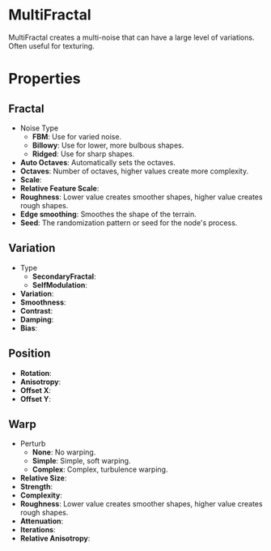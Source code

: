 # MultiFractal



MultiFractal creates a multi-noise that can have a large level of variations. Often useful for texturing.



# Properties


## Fractal

- Noise Type
  - **FBM**: Use for varied noise.
  - **Billowy**: Use for lower, more bulbous shapes.
  - **Ridged**: Use for sharp shapes.
- **Auto Octaves**: Automatically sets the octaves.
- **Octaves**: Number of octaves, higher values create more complexity.
- **Scale**: 
- **Relative Feature Scale**: 
- **Roughness**: Lower value creates smoother shapes, higher value creates rough shapes.
- **Edge smoothing**: Smoothes the shape of the terrain.
- **Seed**: The randomization pattern or seed for the node's process.

## Variation

- Type
  - **SecondaryFractal**: <desc>
  - **SelfModulation**: <desc>
- **Variation**: 
- **Smoothness**: 
- **Contrast**: 
- **Damping**: 
- **Bias**: 

## Position

- **Rotation**: 
- **Anisotropy**: 
- **Offset X**: 
- **Offset Y**: 

## Warp

- Perturb
  - **None**: No warping.
  - **Simple**: Simple, soft warping.
  - **Complex**: Complex, turbulence warping.
- **Relative Size**: 
- **Strength**: 
- **Complexity**: 
- **Roughness**: Lower value creates smoother shapes, higher value creates rough shapes.
- **Attenuation**: 
- **Iterations**: 
- **Relative Anisotropy**: 



